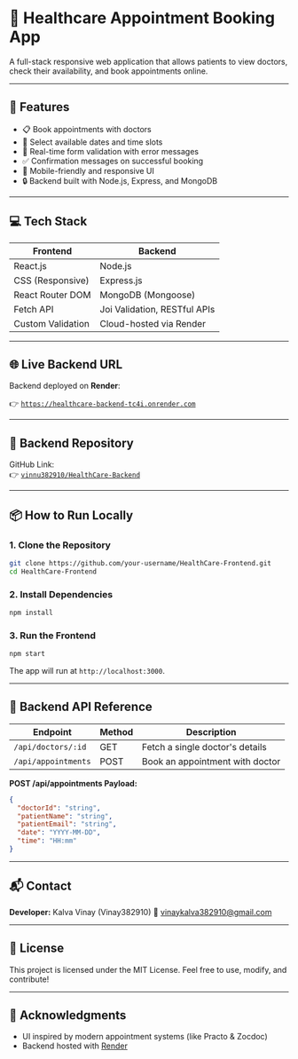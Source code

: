 # 🏥 Healthcare Appointment Booking App

A full-stack responsive web application that allows patients to view doctors, check their availability, and book appointments online.

---

## 🚀 Features

- 📋 Book appointments with doctors
- 📆 Select available dates and time slots
- 📧 Real-time form validation with error messages
- ✅ Confirmation messages on successful booking
- 📱 Mobile-friendly and responsive UI
- 🔒 Backend built with Node.js, Express, and MongoDB

---

## 💻 Tech Stack

| Frontend               | Backend                         |
|------------------------|----------------------------------|
| React.js               | Node.js                         |
| CSS (Responsive)       | Express.js                      |
| React Router DOM       | MongoDB (Mongoose)              |
| Fetch API              | Joi Validation, RESTful APIs    |
| Custom Validation      | Cloud-hosted via Render         |

---

## 🌐 Live Backend URL

Backend deployed on **Render**:

👉 [`https://healthcare-backend-tc4i.onrender.com`](https://healthcare-backend-tc4i.onrender.com)

---

## 📁 Backend Repository

GitHub Link:  
👉 [`vinnu382910/HealthCare-Backend`](https://github.com/vinnu382910/HealthCare-Backend)

---

## 📦 How to Run Locally

### 1. Clone the Repository

```bash
git clone https://github.com/your-username/HealthCare-Frontend.git
cd HealthCare-Frontend
````

### 2. Install Dependencies

```bash
npm install
```

### 3. Run the Frontend

```bash
npm start
```

The app will run at `http://localhost:3000`.

---

## 🔐 Backend API Reference

| Endpoint            | Method | Description                     |
| ------------------- | ------ | ------------------------------- |
| `/api/doctors/:id`  | GET    | Fetch a single doctor's details |
| `/api/appointments` | POST   | Book an appointment with doctor |

**POST /api/appointments Payload:**

```json
{
  "doctorId": "string",
  "patientName": "string",
  "patientEmail": "string",
  "date": "YYYY-MM-DD",
  "time": "HH:mm"
}
```

---

## 📬 Contact

**Developer:** Kalva Vinay (Vinay382910)
📧 [vinaykalva382910@gmail.com](mailto:vinaykalva382910@gmail.com)

---

## 📃 License

This project is licensed under the MIT License.
Feel free to use, modify, and contribute!

---

## 🙌 Acknowledgments

* UI inspired by modern appointment systems (like Practo & Zocdoc)
* Backend hosted with [Render](https://render.com)
